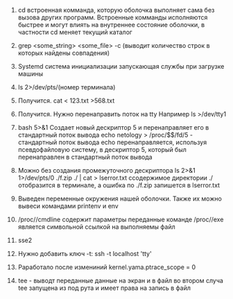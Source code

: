 1. cd встроенная комманда, которую оболочка выполняет сама без вызова других программ.
Встроенные комманды исполняются быстрее и могут влиять на внутреннее состояние оболочки, в частности cd меняет текущий каталог

2. grep <some_string> <some_file> -c (выводит количество строк в которых найдены совпадения)

3. Systemd система инициализации запускающая службы при загрузке машины

4. ls 2>/dev/pts/(номер терминала)

5. Получится. cat < 123.txt >568.txt

6. Получится. Нужно перенаправить поток на tty
Например ls >/dev/tty1

7. bash 5>&1 Создает новый дескриптор 5 и перенаправляет его в стандартный поток вывода
echo netology > /proc/$$/fd/5 - стандартный поток вывода echo перенаправляется,
используя псевдофайловую систему, в дескриптор 5, который был перенаправлен в стандартный поток вывода

8. Можно без создания промежуточного дескриптора  ls 2>&1 1>/dev/pts/0 ./f.zip ./ | cat > lserror.txt
ссодержимое директории ./ отобразится в терминале, а ошибка по ./f.zip запишется в lserror.txt

9. Выведен переменные окружения нашей оболочки. Также их можно вывеси командами printenv и env

10. /proc/<PID>/cmdline содержит параметры переданные команде
/proc/<PID>/exe является символьной ссылкой на выполняемы файл

11. sse2

12. Нужно добавить ключ -t:  ssh -t localhost 'tty'

13. Pаработало после измениний kernel.yama.ptrace_scope = 0 

14. tee - выводт переданные данные на экран и в файл
 во втором случа tee запущена из под рута и имеет права на запись в файл

